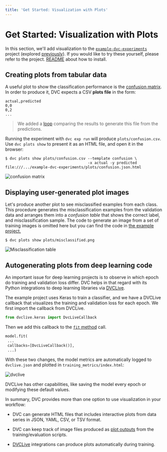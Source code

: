 ```yaml
---
title: 'Get Started: Visualization with Plots'
---
```


# Get Started: Visualization with Plots

In this section, we'll add visualization to the [`example-dvc-experiments`][ede]
project (explored [previously](/doc/start/experiments)). If you would like to
try these yourself, please refer to the project. [README] about how to install.

[ede]: https://github.com/iterative/example-dvc-experiments
[readme]:
  https://github.com/iterative/example-dvc-experiments/blob/main/README.md

## Creating plots from tabular data

A useful plot to show the classification performance is the [confusion matrix]. In
order to produce it, DVC expects a CSV **plots file** in the form:

```csv
actual,predicted
0,0
0,2
...
```

> We added a [loop] comparing the results to generate this file from the
> predictions.

[loop]:
  https://github.com/iterative/example-dvc-experiments/blob/main/src/train.py#L123
[confusion matrix]: https://en.wikipedia.org/wiki/Confusion_matrix

Running the experiment with `dvc exp run` will produce `plots/confusion.csv`.
Use `dvc plots show` to present it as an HTML file, and open it in the browser:

```dvc
$ dvc plots show plots/confusion.csv --template confusion \
                                     -x actual -y predicted
file:///.../example-dvc-experiments/plots/confusion.json.html
```

![confusion matrix](/img/start_visualization_confusion1.png)

## Displaying user-generated plot images

Let's produce another plot to see misclassified examples from each class. This
procedure generates the misclassification examples from the validation data and
arranges them into a _confusion table_ that shows the correct label, and
misclassification sample. The code to generate an image from a set of training
images is omitted here but you can find the code in [the example
project.][misclassified-example-code]

[misclassified-example-code]:
  https://github.com/iterative/example-dvc-experiments/blob/48b1e5078c957f71674c00f416290eaa3b20b559/src/util.py#L49

```dvc
$ dvc plots show plots/misclassified.png
```

![Misclassification table](/img/start_visualization_misclassification.png)

## Autogenerating plots from deep learning code

An important issue for deep learning projects is to observe in which epoch do
training and validation loss differ. DVC helps in that regard with its Python
integrations to deep learning libraries via [DVCLive].

The example project uses Keras to train a classifier, and we have a DVCLive
callback that visualizes the training and validation loss for each epoch. We
first import the callback from DVCLive.

```python
from dvclive.keras import DvcLiveCallback
```

Then we add this callback to the
[`fit` method](https://keras.io/api/models/model_training_apis/#fit-method)
call.

```python
model.fit(
 ...
 callbacks=[DvcLiveCallback()],
 ...)
```

With these two changes, the model metrics are automatically logged to
`dvclive.json` and plotted in `training_metrics/index.html`:

![dvclive](/img/start_visualization_dvclive.png)

DVCLive has other capabilities, like saving the model every epoch or modifying
these default values.

In summary, DVC provides more than one option to use visualization in your
workflow:

- DVC can generate HTML files that includes interactive plots from data series
  in JSON, YAML, CSV, or TSV format.

- DVC can keep track of image files produced as [plot outputs] from the training/evaluation
  scripts.

- [DVCLive] integrations can produce plots automatically during training.

[plot outputs]:
  /doc/user-guide/project-structure/pipelines-files#metrics-and-plots-outputs
[dvclive]: /doc/dvclive/dvclive-with-dvc
